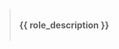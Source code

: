 > </br>**{{ role_description }}**</br></br>

<!--![{{ terminalizer_title }}]({{ repository.group.ansible_roles }}/{{ role_name }}/-/raw/master/.demo.gif)-->
